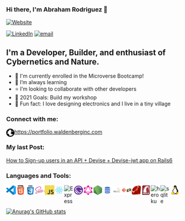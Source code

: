 ### Hi there, I'm Abraham Rodriguez  👋

  [![Website](https://img.shields.io/website?label=portfolio.waldenberginc.com&style=for-the-badge&url=https%3A%2F%2Fportfolio.waldenberginc.com)](https://portfolio.waldenberginc.com/)  
     
<p>
  <a href="https://www.linkedin.com/in/abraham-rodriguez-3283a319a/" target="_blank"><img alt="LinkedIn" src="https://img.shields.io/badge/linkedin-%230077B5.svg?&style=for-the-badge&logo=linkedin&logoColor=white" /></a>
<a href="https://abraham@waldenberginc.com"><img alt="email" src="https://img.shields.io/badge/email-D14836?style=for-the-badge&logo=email&logoColor=white" /></a>
</p>

## I'm a Developer, Builder, and enthusiast of Cybernetics and Nature.

- :blue_book: I'm currently enrolled in the Microverse Bootcamp!
- 🌱 I’m always learning
- :star: I’m looking to collaborate with other developers
- :dizzy: 2021 Goals: Build my workshop 
- :robot: Fun fact: I love designing electronics and I live in a tiny village


### Connect with me:

<img align="left" alt="portfolio.com" width="22px" src="https://raw.githubusercontent.com/iconic/open-iconic/master/svg/globe.svg" /> https://portfolio.waldenberginc.com


### My last Post:
[How to Sign-up users in an API + Devise + Devise-jwt app on Rails6](https://medium.com/@abraham.asturies/how-to-sign-up-users-in-an-api-devise-devise-jwt-app-without-jumping-to-the-rails-6-2ca12cf7d8a)

### Languages and Tools:

<img align="left" alt="Visual Studio Code" width="26px" src="https://raw.githubusercontent.com/github/explore/80688e429a7d4ef2fca1e82350fe8e3517d3494d/topics/visual-studio-code/visual-studio-code.png" />
<img align="left" alt="HTML5" width="26px" src="https://raw.githubusercontent.com/github/explore/80688e429a7d4ef2fca1e82350fe8e3517d3494d/topics/html/html.png" />
<img align="left" alt="CSS3" width="26px" src="https://raw.githubusercontent.com/github/explore/80688e429a7d4ef2fca1e82350fe8e3517d3494d/topics/css/css.png" />
<img align="left" alt="Sass" width="26px" src="https://raw.githubusercontent.com/github/explore/80688e429a7d4ef2fca1e82350fe8e3517d3494d/topics/sass/sass.png" />
<img align="left" alt="JavaScript" width="26px" src="https://raw.githubusercontent.com/github/explore/80688e429a7d4ef2fca1e82350fe8e3517d3494d/topics/javascript/javascript.png" />
<img align="left" alt="React" width="26px" src="https://raw.githubusercontent.com/github/explore/80688e429a7d4ef2fca1e82350fe8e3517d3494d/topics/react/react.png" />
<img align="left" alt="Express" width="26px" src="https://github.com/uiwjs/file-icons/blob/master/icon/redux-action.svg" />
<img align="left" alt="Gatsby" width="26px" src="https://raw.githubusercontent.com/github/explore/e94815998e4e0713912fed477a1f346ec04c3da2/topics/gatsby/gatsby.png" />
<img align="left" alt="GraphQL" width="26px" src="https://raw.githubusercontent.com/github/explore/80688e429a7d4ef2fca1e82350fe8e3517d3494d/topics/graphql/graphql.png" />
<img align="left" alt="Node.js" width="26px" src="https://raw.githubusercontent.com/github/explore/80688e429a7d4ef2fca1e82350fe8e3517d3494d/topics/nodejs/nodejs.png" />
<img align="left" alt="SQL" width="26px" src="https://raw.githubusercontent.com/github/explore/80688e429a7d4ef2fca1e82350fe8e3517d3494d/topics/sql/sql.png" />
<img align="left" alt="MySQL" width="26px" src="https://raw.githubusercontent.com/github/explore/80688e429a7d4ef2fca1e82350fe8e3517d3494d/topics/mysql/mysql.png" />
<img align="left" alt="Git" width="26px" src="https://raw.githubusercontent.com/github/explore/80688e429a7d4ef2fca1e82350fe8e3517d3494d/topics/git/git.png" />
<img align="left" alt="ruby" width="26px" src="https://raw.githubusercontent.com/devicons/devicon/master/icons/ruby/ruby-original.svg" />
<img align="left" alt="rails" width="26px" src="https://raw.githubusercontent.com/devicons/devicon/master/icons/rails/rails-original-wordmark.svg" />
<img align="left" alt="heroku" width="26px" src="https://www.vectorlogo.zone/logos/heroku/heroku-icon.svg" />
<img align="left" alt="sqlite" width="26px" src="https://www.vectorlogo.zone/logos/sqlite/sqlite-icon.svg" />
<img align="left" alt="linux" width="26px" src="https://raw.githubusercontent.com/devicons/devicon/master/icons/linux/linux-original.svg" />
<p>&nbsp;</p>
<p>&nbsp;</p>


[![Anurag's GitHub stats](https://github-readme-stats.vercel.app/api?username=metsanpeitto&count_private=true&include_all_commits=true&show_icons=true&&theme=gotham)](https://github.com/metsanpeitto/github-readme-stats)
